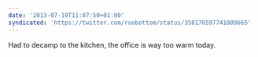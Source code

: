 ```yaml
---
date: '2013-07-19T11:07:50+01:00'
syndicated: 'https://twitter.com/roobottom/status/358176597741809665'
---
```

Had to decamp to the kitchen, the office is way too warm today.
